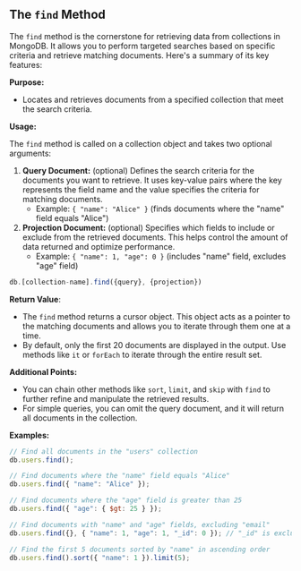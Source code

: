 ## The `find` Method

The `find` method is the cornerstone for retrieving data from collections in MongoDB. It allows you to perform targeted searches based on specific criteria and retrieve matching documents. Here's a summary of its key features:

**Purpose:**

* Locates and retrieves documents from a specified collection that meet the search criteria.

**Usage:**

The `find` method is called on a collection object and takes two optional arguments:

1. **Query Document:** (optional) Defines the search criteria for the documents you want to retrieve. It uses key-value pairs where the key represents the field name and the value specifies the criteria for matching documents.
    * Example: `{ "name": "Alice" }` (finds documents where the "name" field equals "Alice")
2. **Projection Document:** (optional) Specifies which fields to include or exclude from the retrieved documents. This helps control the amount of data returned and optimize performance.
    * Example: `{ "name": 1, "age": 0 }` (includes "name" field, excludes "age" field)

```javascript
db.[collection-name].find({query}, {projection})
```

**Return Value**:

* The `find` method returns a cursor object. This object acts as a pointer to the matching documents and allows you to iterate through them one at a time.
* By default, only the first 20 documents are displayed in the output. Use methods like `it` or `forEach` to iterate through the entire result set.

**Additional Points:**

* You can chain other methods like `sort`, `limit`, and `skip` with `find` to further refine and manipulate the retrieved results.
* For simple queries, you can omit the query document, and it will return all documents in the collection.

**Examples:**

```javascript
// Find all documents in the "users" collection
db.users.find();

// Find documents where the "name" field equals "Alice"
db.users.find({ "name": "Alice" });

// Find documents where the "age" field is greater than 25
db.users.find({ "age": { $gt: 25 } });

// Find documents with "name" and "age" fields, excluding "email"
db.users.find({}, { "name": 1, "age": 1, "_id": 0 }); // "_id" is excluded by default

// Find the first 5 documents sorted by "name" in ascending order
db.users.find().sort({ "name": 1 }).limit(5);
```
